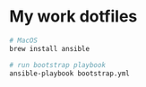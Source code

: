 # My work dotfiles

```bash
# MacOS
brew install ansible

# run bootstrap playbook
ansible-playbook bootstrap.yml
```
